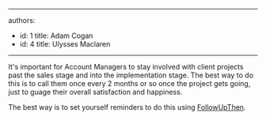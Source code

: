 

---
authors:
  - id: 1
    title: Adam Cogan
  - id: 4
    title: Ulysses Maclaren
---




<span class='intro'> <p>​It's important for Account Managers to stay involved with client projects past the 
                sales stage and into the implementation stage. The best way to do this is to call 
                them once every 2 months or so once the project gets going, just to guage their 
                overall satisfaction and happiness.
             <br></p> </span>

<p>The best way is&#160;to set yourself reminders to do this ​using <a href="/_layouts/15/FIXUPREDIRECT.ASPX?WebId=3dfc0e07-e23a-4cbb-aac2-e778b71166a2&amp;TermSetId=07da3ddf-0924-4cd2-a6d4-a4809ae20160&amp;TermId=aa8c8dd3-1cd7-414c-b13e-d1a225e05ef0">FollowUpT​hen</a>.</p>


